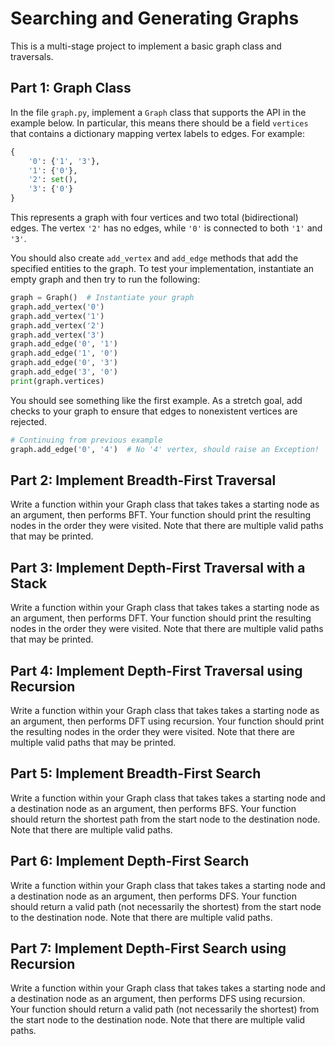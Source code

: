 # Searching and Generating Graphs

This is a multi-stage project to implement a basic graph class and traversals.

## Part 1: Graph Class

In the file `graph.py`, implement a `Graph` class that supports the API in the
example below. In particular, this means there should be a field `vertices` that
contains a dictionary mapping vertex labels to edges. For example:

```python
{
    '0': {'1', '3'},
    '1': {'0'},
    '2': set(),
    '3': {'0'}
}
```

This represents a graph with four vertices and two total (bidirectional) edges.
The vertex `'2'` has no edges, while `'0'` is connected to both `'1'` and `'3'`.

You should also create `add_vertex` and `add_edge` methods that add the
specified entities to the graph. To test your implementation, instantiate an
empty graph and then try to run the following:

```python
graph = Graph()  # Instantiate your graph
graph.add_vertex('0')
graph.add_vertex('1')
graph.add_vertex('2')
graph.add_vertex('3')
graph.add_edge('0', '1')
graph.add_edge('1', '0')
graph.add_edge('0', '3')
graph.add_edge('3', '0')
print(graph.vertices)
```

You should see something like the first example. As a stretch goal, add checks
to your graph to ensure that edges to nonexistent vertices are rejected.

```python
# Continuing from previous example
graph.add_edge('0', '4')  # No '4' vertex, should raise an Exception!
```

## Part 2: Implement Breadth-First Traversal

Write a function within your Graph class that takes takes a starting node as an
argument, then performs BFT. Your function should print the resulting nodes in
the order they were visited. Note that there are multiple valid paths that may
be printed.

## Part 3: Implement Depth-First Traversal with a Stack

Write a function within your Graph class that takes takes a starting node as an
argument, then performs DFT. Your function should print the resulting nodes in
the order they were visited. Note that there are multiple valid paths that may
be printed.

## Part 4: Implement Depth-First Traversal using Recursion

Write a function within your Graph class that takes takes a starting node as an
argument, then performs DFT using recursion. Your function should print the
resulting nodes in the order they were visited. Note that there are multiple
valid paths that may be printed.

## Part 5: Implement Breadth-First Search

Write a function within your Graph class that takes takes a starting node and a
destination node as an argument, then performs BFS. Your function should return
the shortest path from the start node to the destination node. Note that there
are multiple valid paths.

## Part 6: Implement Depth-First Search

Write a function within your Graph class that takes takes a starting node and a
destination node as an argument, then performs DFS. Your function should return
a valid path (not necessarily the shortest) from the start node to the
destination node. Note that there are multiple valid paths.

## Part 7: Implement Depth-First Search using Recursion

Write a function within your Graph class that takes takes a starting node and a
destination node as an argument, then performs DFS using recursion. Your
function should return a valid path (not necessarily the shortest) from the
start node to the destination node. Note that there are multiple valid paths.
